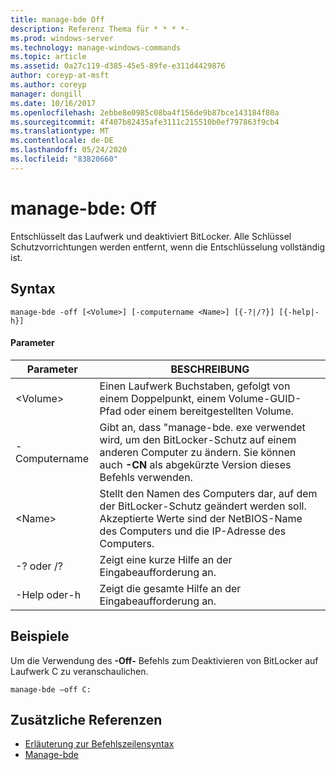 ```yaml
---
title: manage-bde Off
description: Referenz Thema für * * * *-
ms.prod: windows-server
ms.technology: manage-windows-commands
ms.topic: article
ms.assetid: 0a27c119-d385-45e5-89fe-e311d4429876
author: coreyp-at-msft
ms.author: coreyp
manager: dongill
ms.date: 10/16/2017
ms.openlocfilehash: 2ebbe8e0985c08ba4f156de9b87bce143184f80a
ms.sourcegitcommit: 4f407b82435afe3111c215510b0ef797863f9cb4
ms.translationtype: MT
ms.contentlocale: de-DE
ms.lasthandoff: 05/24/2020
ms.locfileid: "83820660"
---
```

# <a name="manage-bde-off"></a>manage-bde: Off



Entschlüsselt das Laufwerk und deaktiviert BitLocker. Alle Schlüssel Schutzvorrichtungen werden entfernt, wenn die Entschlüsselung vollständig ist.

## <a name="syntax"></a>Syntax

```
manage-bde -off [<Volume>] [-computername <Name>] [{-?|/?}] [{-help|-h}]
```

#### <a name="parameters"></a>Parameter

|Parameter|BESCHREIBUNG|
|---------|-----------|
|\<Volume>|Einen Laufwerk Buchstaben, gefolgt von einem Doppelpunkt, einem Volume-GUID-Pfad oder einem bereitgestellten Volume.|
|-Computername|Gibt an, dass "manage-bde. exe verwendet wird, um den BitLocker-Schutz auf einem anderen Computer zu ändern. Sie können auch **-CN** als abgekürzte Version dieses Befehls verwenden.|
|\<Name>|Stellt den Namen des Computers dar, auf dem der BitLocker-Schutz geändert werden soll. Akzeptierte Werte sind der NetBIOS-Name des Computers und die IP-Adresse des Computers.|
|-? oder /?|Zeigt eine kurze Hilfe an der Eingabeaufforderung an.|
|-Help oder-h|Zeigt die gesamte Hilfe an der Eingabeaufforderung an.|

## <a name="examples"></a>Beispiele

Um die Verwendung des **-Off-** Befehls zum Deaktivieren von BitLocker auf Laufwerk C zu veranschaulichen.
```
manage-bde –off C:
```

## <a name="additional-references"></a>Zusätzliche Referenzen

- [Erläuterung zur Befehlszeilensyntax](command-line-syntax-key.md)
-   [Manage-bde](manage-bde.md)